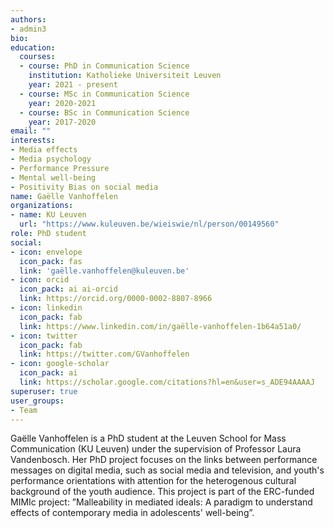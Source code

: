 ```yaml
---
authors:
- admin3
bio:
education:
  courses:
  - course: PhD in Communication Science
    institution: Katholieke Universiteit Leuven
    year: 2021 - present
  - course: MSc in Communication Science
    year: 2020-2021
  - course: BSc in Communication Science
    year: 2017-2020
email: ""
interests:
- Media effects
- Media psychology
- Performance Pressure
- Mental well-being
- Positivity Bias on social media
name: Gaëlle Vanhoffelen
organizations:
- name: KU Leuven
  url: "https://www.kuleuven.be/wieiswie/nl/person/00149560"
role: PhD student
social:
- icon: envelope
  icon_pack: fas
  link: 'gaëlle.vanhoffelen@kuleuven.be'
- icon: orcid
  icon_pack: ai ai-orcid
  link: https://orcid.org/0000-0002-8807-8966
- icon: linkedin
  icon_pack: fab
  link: https://www.linkedin.com/in/gaëlle-vanhoffelen-1b64a51a0/
- icon: twitter
  icon_pack: fab
  link: https://twitter.com/GVanhoffelen
- icon: google-scholar
  icon_pack: ai
  link: https://scholar.google.com/citations?hl=en&user=s_ADE94AAAAJ
superuser: true
user_groups:
- Team
---
```


Gaëlle Vanhoffelen is a PhD student at the Leuven School for Mass Communication (KU Leuven) under the supervision of Professor Laura Vandenbosch. Her PhD project focuses on the links between performance messages on digital media, such as social media and television, and youth's performance orientations with attention for the heterogenous cultural background of the youth audience. This project is part of the ERC-funded MIMIc project: ”Malleability in mediated ideals: A paradigm to understand effects of contemporary media in adolescents' well-being”.

